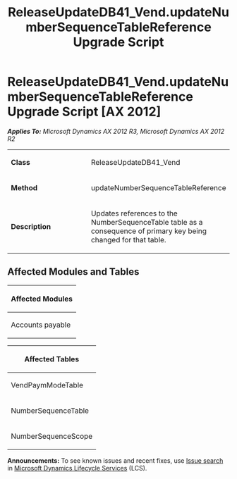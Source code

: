 ﻿---
title: ReleaseUpdateDB41_Vend.updateNumberSequenceTableReference Upgrade Script
TOCTitle: ReleaseUpdateDB41_Vend.updateNumberSequenceTableReference Upgrade Script
ms:assetid: 2e7d57a4-c2eb-3435-bcb2-60f58e176b0f
ms:mtpsurl: https://msdn.microsoft.com/en-us/library/JJ736021(v=AX.60)
ms:contentKeyID: 49707436
ms.date: 05/18/2015
mtps_version: v=AX.60
---

# ReleaseUpdateDB41\_Vend.updateNumberSequenceTableReference Upgrade Script [AX 2012]


_**Applies To:** Microsoft Dynamics AX 2012 R3, Microsoft Dynamics AX 2012 R2_

<table>
<colgroup>
<col style="width: 50%" />
<col style="width: 50%" />
</colgroup>
<tbody>
<tr class="odd">
<td><p><strong>Class</strong></p></td>
<td><p>ReleaseUpdateDB41_Vend</p></td>
</tr>
<tr class="even">
<td><p><strong>Method</strong></p></td>
<td><p>updateNumberSequenceTableReference</p></td>
</tr>
<tr class="odd">
<td><p><strong>Description</strong></p></td>
<td><p>Updates references to the NumberSequenceTable table as a consequence of primary key being changed for that table.</p></td>
</tr>
</tbody>
</table>


## Affected Modules and Tables

<table>
<colgroup>
<col style="width: 100%" />
</colgroup>
<thead>
<tr class="header">
<th><p>Affected Modules</p></th>
</tr>
</thead>
<tbody>
<tr class="odd">
<td><p>Accounts payable</p></td>
</tr>
</tbody>
</table>


<table>
<colgroup>
<col style="width: 100%" />
</colgroup>
<thead>
<tr class="header">
<th><p>Affected Tables</p></th>
</tr>
</thead>
<tbody>
<tr class="odd">
<td><p>VendPaymModeTable</p></td>
</tr>
<tr class="even">
<td><p>NumberSequenceTable</p></td>
</tr>
<tr class="odd">
<td><p>NumberSequenceScope</p></td>
</tr>
</tbody>
</table>

  
**Announcements:** To see known issues and recent fixes, use [Issue search](http://go.microsoft.com/fwlink/?linkid=389258) in [Microsoft Dynamics Lifecycle Services](http://go.microsoft.com/fwlink/?linkid=306505) (LCS).

